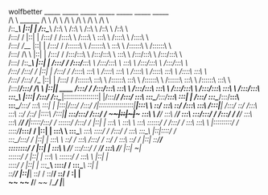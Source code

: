 wolfbetter
          _____                                            _____            _____                    _____                _____                    _____                    _____          
         /\    \                 ______                   /\    \          /\    \                  /\    \              /\    \                  /\    \                  /\    \         
        /::\____\               |::|   |                 /::\____\        /::\    \                /::\    \            /::\    \                /::\    \                /::\    \        
       /:::/    /               |::|   |                /:::/    /       /::::\    \              /::::\    \           \:::\    \              /::::\    \              /::::\    \       
      /:::/   _/___             |::|   |               /:::/    /       /::::::\    \            /::::::\    \           \:::\    \            /::::::\    \            /::::::\    \      
     /:::/   /\    \            |::|   |              /:::/    /       /:::/\:::\    \          /:::/\:::\    \           \:::\    \          /:::/\:::\    \          /:::/\:::\    \     
    /:::/   /::\____\           |::|   |             /:::/    /       /:::/__\:::\    \        /:::/__\:::\    \           \:::\    \        /:::/__\:::\    \        /:::/__\:::\    \    
   /:::/   /:::/    /           |::|   |            /:::/    /       /::::\   \:::\    \      /::::\   \:::\    \          /::::\    \      /::::\   \:::\    \      /::::\   \:::\    \   
  /:::/   /:::/   _/___         |::|   |           /:::/    /       /::::::\   \:::\    \    /::::::\   \:::\    \        /::::::\    \    /::::::\   \:::\    \    /::::::\   \:::\    \  
 /:::/___/:::/   /\    \  ______|::|___|___ ____  /:::/    /       /:::/\:::\   \:::\    \  /:::/\:::\   \:::\ ___\      /:::/\:::\    \  /:::/\:::\   \:::\    \  /:::/\:::\   \:::\____\ 
|:::|   /:::/   /::\____\|:::::::::::::::::|    |/:::/____/       /:::/  \:::\   \:::\____\/:::/__\:::\   \:::|    |    /:::/  \:::\____\/:::/__\:::\   \:::\____\/:::/  \:::\   \:::|    |
|:::|__/:::/   /:::/    /|:::::::::::::::::|____|\:::\    \       \::/    \:::\   \::/    /\:::\   \:::\  /:::|____|   /:::/    \::/    /\:::\   \:::\   \::/    /\::/   |::::\  /:::|____|
 \:::\/:::/   /:::/    /  ~~~~~~|::|~~~|~~~       \:::\    \       \/____/ \:::\   \/____/  \:::\   \:::\/:::/    /   /:::/    / \/____/  \:::\   \:::\   \/____/  \/____|:::::\/:::/    / 
  \::::::/   /:::/    /         |::|   |           \:::\    \               \:::\    \       \:::\   \::::::/    /   /:::/    /            \:::\   \:::\    \            |:::::::::/    /  
   \::::/___/:::/    /          |::|   |            \:::\    \               \:::\____\       \:::\   \::::/    /   /:::/    /              \:::\   \:::\____\           |::|\::::/    /   
    \:::\__/:::/    /           |::|   |             \:::\    \               \::/    /        \:::\  /:::/    /    \::/    /                \:::\   \::/    /           |::| \::/____/    
     \::::::::/    /            |::|   |              \:::\    \               \/____/          \:::\/:::/    /      \/____/                  \:::\   \/____/            |::|  ~|          
      \::::::/    /             |::|   |               \:::\    \                                \::::::/    /                                 \:::\    \                |::|   |          
       \::::/    /              |::|   |                \:::\____\                                \::::/    /                                   \:::\____\               \::|   |          
        \::/____/               |::|___|                 \::/    /                                 \::/____/                                     \::/    /                \:|   |          
         ~~                      ~~                       \/____/                                   ~~                                            \/____/                  \|___|          
                                                                                                                                                                                           
                                                                                                                 
                                                                                                                
 
